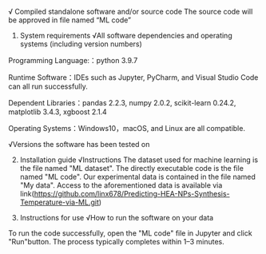 √ Compiled standalone software and/or source code
The source code will be approved in file named “ML code”


1. System requirements
√All software dependencies and operating systems (including version numbers)

Programming Language:：python 3.9.7

Runtime Software：IDEs such as Jupyter, PyCharm, and Visual Studio Code can all run successfully.

Dependent Libraries：pandas 2.2.3, numpy 2.0.2, scikit-learn 0.24.2, matplotlib 3.4.3, xgboost 2.1.4

Operating Systems：Windows10，macOS, and Linux are all compatible.


√Versions the software has been tested on

2. Installation guide
√Instructions
The dataset used for machine learning is the file named "ML dataset".
The directly executable code is the file named "ML code".
Our experimental data is contained in the file named "My data".
Access to the aforementioned data is available via link(https://github.com/linx678/Predicting-HEA-NPs-Synthesis-Temperature-via-ML.git)

3. Instructions for use
√How to run the software on your data

To run the code successfully, open the "ML code" file in Jupyter and click "Run"button. The process typically completes within 1–3 minutes.

